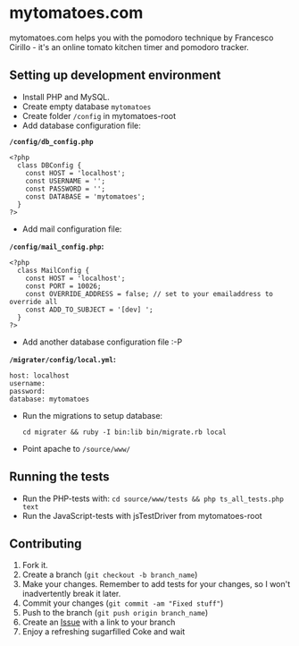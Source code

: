 mytomatoes.com
==============

mytomatoes.com helps you with the pomodoro technique by Francesco Cirillo - it's an online tomato kitchen timer and pomodoro tracker.

Setting up development environment
----------------------------------
* Install PHP and MySQL.
* Create empty database `mytomatoes`
* Create folder `/config` in mytomatoes-root
* Add database configuration file:

**`/config/db_config.php`**

    <?php
      class DBConfig {
        const HOST = 'localhost';
        const USERNAME = '';
        const PASSWORD = '';
        const DATABASE = 'mytomatoes';
      }
    ?>

* Add mail configuration file:

**`/config/mail_config.php`:**

    <?php
      class MailConfig {
        const HOST = 'localhost';
        const PORT = 10026;
        const OVERRIDE_ADDRESS = false; // set to your emailaddress to override all
        const ADD_TO_SUBJECT = '[dev] ';
      }
    ?>

* Add another database configuration file :-P

**`/migrater/config/local.yml`:**

    host: localhost
    username: 
    password: 
    database: mytomatoes

* Run the migrations to setup database:

    `cd migrater && ruby -I bin:lib bin/migrate.rb local`

* Point apache to `/source/www/`


Running the tests
-----------------
* Run the PHP-tests with: `cd source/www/tests && php ts_all_tests.php text`
* Run the JavaScript-tests with jsTestDriver from mytomatoes-root


Contributing
------------

1. Fork it.
2. Create a branch (`git checkout -b branch_name`)
3. Make your changes. Remember to add tests for your changes, so I won't inadvertently break it later.
4. Commit your changes (`git commit -am "Fixed stuff"`)
5. Push to the branch (`git push origin branch_name`)
6. Create an [Issue][1] with a link to your branch
7. Enjoy a refreshing sugarfilled Coke and wait

[1]: https://github.com/magnars/mytomatoes.com/issues
